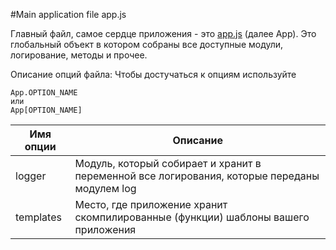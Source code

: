 #Main application file app.js

Главный файл, самое сердце приложения - это [app.js](../../application/src/js/app.js) (далее App).
Это глобальный объект в котором собраны все доступные модули, логирование, методы и прочее.

Описание опций файла:
Чтобы достучаться к опциям используйте
```
App.OPTION_NAME
или
App[OPTION_NAME]
```

Имя опции    | Описание
------------ | -------------
logger       | Модуль, который собирает и хранит в переменной все логирования, которые переданы модулем log
templates    | Место, где приложение хранит скомпилированные (функции) шаблоны вашего приложения